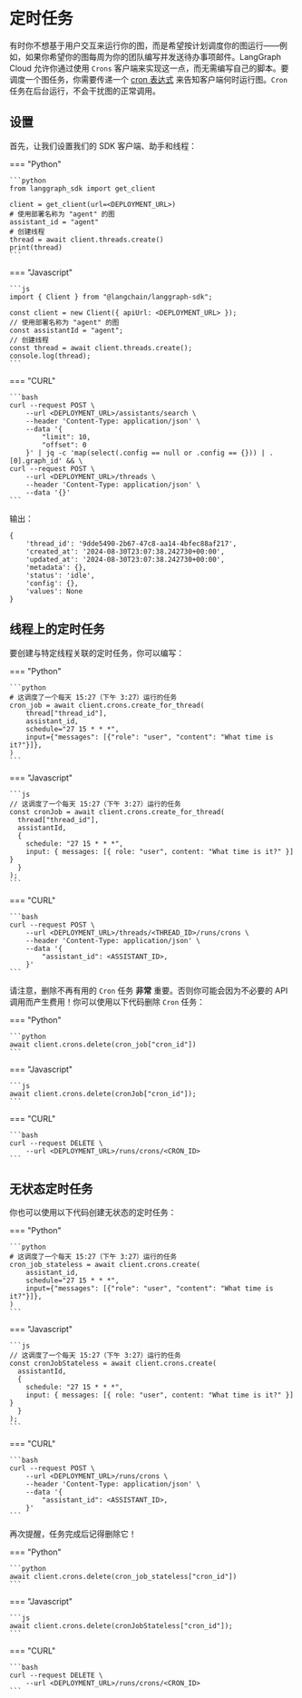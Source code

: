# 定时任务

有时你不想基于用户交互来运行你的图，而是希望按计划调度你的图运行——例如，如果你希望你的图每周为你的团队编写并发送待办事项邮件。LangGraph Cloud 允许你通过使用 `Crons` 客户端来实现这一点，而无需编写自己的脚本。要调度一个图任务，你需要传递一个 [cron 表达式](https://crontab.cronhub.io/) 来告知客户端何时运行图。`Cron` 任务在后台运行，不会干扰图的正常调用。

## 设置

首先，让我们设置我们的 SDK 客户端、助手和线程：

=== "Python"

    ```python
    from langgraph_sdk import get_client

    client = get_client(url=<DEPLOYMENT_URL>)
    # 使用部署名称为 "agent" 的图
    assistant_id = "agent"
    # 创建线程
    thread = await client.threads.create()
    print(thread)
    ```

=== "Javascript"

    ```js
    import { Client } from "@langchain/langgraph-sdk";

    const client = new Client({ apiUrl: <DEPLOYMENT_URL> });
    // 使用部署名称为 "agent" 的图
    const assistantId = "agent";
    // 创建线程
    const thread = await client.threads.create();
    console.log(thread);
    ```

=== "CURL"

    ```bash
    curl --request POST \
        --url <DEPLOYMENT_URL>/assistants/search \
        --header 'Content-Type: application/json' \
        --data '{
            "limit": 10,
            "offset": 0
        }' | jq -c 'map(select(.config == null or .config == {})) | .[0].graph_id' && \
    curl --request POST \
        --url <DEPLOYMENT_URL>/threads \
        --header 'Content-Type: application/json' \
        --data '{}'
    ```

输出：

    {
        'thread_id': '9dde5490-2b67-47c8-aa14-4bfec88af217', 
        'created_at': '2024-08-30T23:07:38.242730+00:00', 
        'updated_at': '2024-08-30T23:07:38.242730+00:00', 
        'metadata': {}, 
        'status': 'idle', 
        'config': {}, 
        'values': None
    }

## 线程上的定时任务

要创建与特定线程关联的定时任务，你可以编写：


=== "Python"

    ```python
    # 这调度了一个每天 15:27（下午 3:27）运行的任务
    cron_job = await client.crons.create_for_thread(
        thread["thread_id"],
        assistant_id,
        schedule="27 15 * * *",
        input={"messages": [{"role": "user", "content": "What time is it?"}]},
    )
    ```

=== "Javascript"

    ```js
    // 这调度了一个每天 15:27（下午 3:27）运行的任务
    const cronJob = await client.crons.create_for_thread(
      thread["thread_id"],
      assistantId,
      {
        schedule: "27 15 * * *",
        input: { messages: [{ role: "user", content: "What time is it?" }] }
      }
    );
    ```

=== "CURL"

    ```bash
    curl --request POST \
        --url <DEPLOYMENT_URL>/threads/<THREAD_ID>/runs/crons \
        --header 'Content-Type: application/json' \
        --data '{
            "assistant_id": <ASSISTANT_ID>,
        }'
    ```

请注意，删除不再有用的 `Cron` 任务 **非常** 重要。否则你可能会因为不必要的 API 调用而产生费用！你可以使用以下代码删除 `Cron` 任务：

=== "Python"

    ```python
    await client.crons.delete(cron_job["cron_id"])
    ```

=== "Javascript"

    ```js
    await client.crons.delete(cronJob["cron_id"]);
    ```

=== "CURL"

    ```bash
    curl --request DELETE \
        --url <DEPLOYMENT_URL>/runs/crons/<CRON_ID>
    ```

## 无状态定时任务

你也可以使用以下代码创建无状态的定时任务：

=== "Python"

    ```python
    # 这调度了一个每天 15:27（下午 3:27）运行的任务
    cron_job_stateless = await client.crons.create(
        assistant_id,
        schedule="27 15 * * *",
        input={"messages": [{"role": "user", "content": "What time is it?"}]},
    )
    ```

=== "Javascript"

    ```js
    // 这调度了一个每天 15:27（下午 3:27）运行的任务
    const cronJobStateless = await client.crons.create(
      assistantId,
      {
        schedule: "27 15 * * *",
        input: { messages: [{ role: "user", content: "What time is it?" }] }
      }
    );
    ```

=== "CURL"

    ```bash
    curl --request POST \
        --url <DEPLOYMENT_URL>/runs/crons \
        --header 'Content-Type: application/json' \
        --data '{
            "assistant_id": <ASSISTANT_ID>,
        }'
    ```

再次提醒，任务完成后记得删除它！

=== "Python"

    ```python
    await client.crons.delete(cron_job_stateless["cron_id"])
    ```

=== "Javascript"

    ```js
    await client.crons.delete(cronJobStateless["cron_id"]);
    ```

=== "CURL"

    ```bash
    curl --request DELETE \
        --url <DEPLOYMENT_URL>/runs/crons/<CRON_ID>
    ```